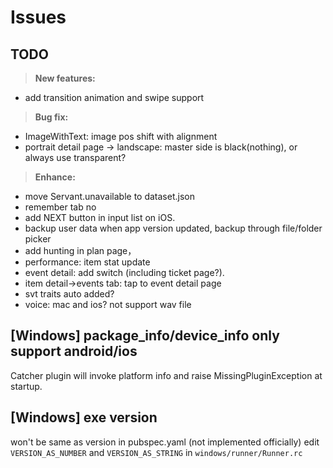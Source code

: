 # Issues

## TODO
>**New features:**
 - add transition animation and swipe support

>**Bug fix:**
 - ImageWithText: image pos shift with alignment
 - portrait detail page -> landscape: master side is black(nothing), or always use transparent?

>**Enhance:**
 - move Servant.unavailable to dataset.json
 - remember tab no
 - add NEXT button in input list on iOS.
 - backup user data when app version updated, backup through file/folder picker
 - add hunting in plan page，
 - performance: item stat update
 - event detail: add switch (including ticket page?).
 - item detail->events tab: tap to event detail page
 - svt traits auto added? 
 - voice: mac and ios? not support wav file

## [Windows] package_info/device_info only support android/ios
Catcher plugin will invoke platform info and raise MissingPluginException at startup.

## [Windows] exe version 
won't be same as version in pubspec.yaml (not implemented officially)
edit `VERSION_AS_NUMBER` and `VERSION_AS_STRING` in `windows/runner/Runner.rc`
